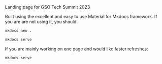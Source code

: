 Landing page for GSO Tech Summit 2023

Built using the excellent and easy to use Material for Mkdocs framework. If you are are not using it, you should.

```bash
mkdocs new .
```

```bash
mkdocs serve
```

If you are mainly working on one page and would like faster refreshes:

```bash
mkdocs serve
```
